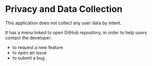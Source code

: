 # Privacy and Data Collection

This application does not collect any user data by intent.

It has a menu linked to open GitHub repository, in order to help users contact the developer:
- to request a new feature
- to open an issue
- to submit a bug